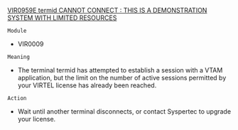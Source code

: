 [VIR0959E termid CANNOT CONNECT : THIS IS A DEMONSTRATION SYSTEM WITH LIMITED RESOURCES](https://virtel.readthedocs.io/en/latest/manuals/virtel/Virtel459MG/messages.html?highlight=VIR0959E#VIR0959E)

`Module`
- 	VIR0009

`Meaning`
- The terminal termid has attempted to establish a session with a VTAM application, but the limit on the number of active sessions permitted by your VIRTEL license has already been reached.

`Action`
- Wait until another terminal disconnects, or contact Syspertec to upgrade your license.
